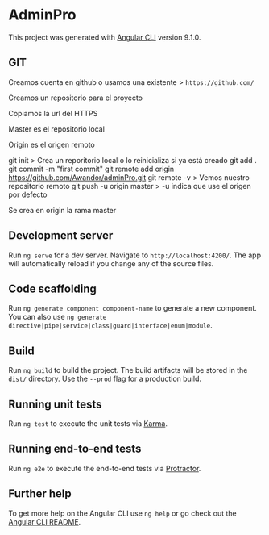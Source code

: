 # AdminPro

This project was generated with [Angular CLI](https://github.com/angular/angular-cli) version 9.1.0.


## GIT
Creamos cuenta en github o usamos una existente > `https://github.com/`

Creamos un repositorio para el proyecto

Copiamos la url del HTTPS

Master es el repositorio local

Origin es el origen remoto

git init > Crea un reporitorio local o lo reinicializa si ya está creado
git add . 
git commit -m "first commit"
git remote add origin https://github.com/Awandor/adminPro.git
git remote -v > Vemos nuestro repositorio remoto
git push -u origin master > -u indica que use el origen por defecto

Se crea en origin la rama master






## Development server

Run `ng serve` for a dev server. Navigate to `http://localhost:4200/`. The app will automatically reload if you change any of the source files.

## Code scaffolding

Run `ng generate component component-name` to generate a new component. You can also use `ng generate directive|pipe|service|class|guard|interface|enum|module`.

## Build

Run `ng build` to build the project. The build artifacts will be stored in the `dist/` directory. Use the `--prod` flag for a production build.

## Running unit tests

Run `ng test` to execute the unit tests via [Karma](https://karma-runner.github.io).

## Running end-to-end tests

Run `ng e2e` to execute the end-to-end tests via [Protractor](http://www.protractortest.org/).

## Further help

To get more help on the Angular CLI use `ng help` or go check out the [Angular CLI README](https://github.com/angular/angular-cli/blob/master/README.md).
